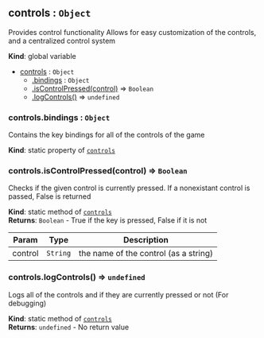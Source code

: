 <a name="controls"></a>

## controls : <code>Object</code>
Provides control functionalityAllows for easy customization of the controls, and a centralized control  system

**Kind**: global variable  

* [controls](#controls) : <code>Object</code>
    * [.bindings](#controls.bindings) : <code>Object</code>
    * [.isControlPressed(control)](#controls.isControlPressed) ⇒ <code>Boolean</code>
    * [.logControls()](#controls.logControls) ⇒ <code>undefined</code>

<a name="controls.bindings"></a>

### controls.bindings : <code>Object</code>
Contains the key bindings for all of the controls of the game

**Kind**: static property of [<code>controls</code>](#controls)  
<a name="controls.isControlPressed"></a>

### controls.isControlPressed(control) ⇒ <code>Boolean</code>
Checks if the given control is currently pressed.If a nonexistant control is passed, False is returned

**Kind**: static method of [<code>controls</code>](#controls)  
**Returns**: <code>Boolean</code> - True if the key is pressed, False if it is not  

| Param | Type | Description |
| --- | --- | --- |
| control | <code>String</code> | the name of the control (as a string) |

<a name="controls.logControls"></a>

### controls.logControls() ⇒ <code>undefined</code>
Logs all of the controls and if they are currently pressed or not (For debugging)

**Kind**: static method of [<code>controls</code>](#controls)  
**Returns**: <code>undefined</code> - No return value  
